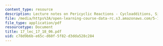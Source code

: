 ```yaml
---
content_type: resource
description: Lecture notes on Pericyclic Reactions - Cycloadditions, Sigmatropic Rearrangements.
file: /media/https%3A/open-learning-course-data-rc.s3.amazonaws.com/5-13-organic-chemistry-ii-fall-2006/c78d9b6be65cd60f5f82d3dda528c284_17_lec_17_18_06.pdf
file_type: application/pdf
resourcetype: Document
title: 17_lec_17_18_06.pdf
uid: c78d9b6b-e65c-d60f-5f82-d3dda528c284
---
```

